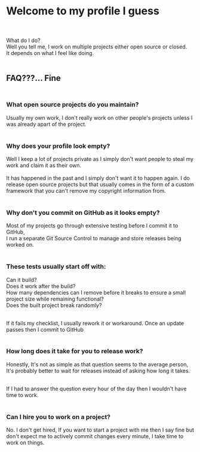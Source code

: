 # Welcome to my profile I guess<br><br>

What do I do?<br>
Well you tell me, I work on multiple projects either open source or closed.<br>
It depends on what I feel like doing.<br><br>


## FAQ???... Fine<br><br>

### **What open source projects do you maintain?**<br>
Usually my own work, I don't really work on other people's projects unless I was already apart of the project.<br><br>

### **Why does your profile look empty?**<br>
Well I keep a lot of projects private as I simply don't want people to steal my work and claim it as their own.<br><br>
It has happened in the past and I simply don't want it to happen again. I do release open source projects but that usually comes in the form of a custom framework that you can't remove my copyright information from.<br><br>

### **Why don't you commit on GitHub as it looks empty?**<br>
Most of my projects go through extensive testing before I commit it to GitHub,<br>
I run a separate Git Source Control to manage and store releases being worked on.<br><br>

### **These tests usually start off with:**<br>
 Can it build?<br>
 Does it work after the build?<br>
 How many dependencies can I remove before it breaks to ensure a small project size while remaining functional?<br>
 Does the built project break randomly?<br><br>

If it fails my checklist, I usually rework it or workaround. Once an update passes then I commit to GitHub<br><br>

### **How long does it take for you to release work?**<br>
Honestly, It's not as simple as that question seems to the average person,<br>
It's probably better to wait for releases instead of asking how long it takes.<br><br>

If I had to answer the question every hour of the day then I wouldn't have time to work.<br><br>

### **Can I hire you to work on a project?**<br>
No. I don't get hired, If you want to start a project with me then I say fine but don't expect me to actively commit changes every minute, I take time to work on things.

